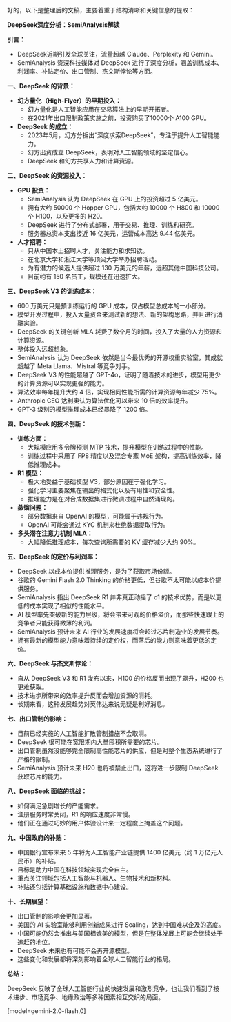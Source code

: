 好的，以下是整理后的文稿，主要着重于结构清晰和关键信息的提取：

**DeepSeek深度分析：SemiAnalysis解读**

**引言：**

*   DeepSeek近期引发全球关注，流量超越 Claude、Perplexity 和 Gemini。
*   SemiAnalysis 资深科技媒体对 DeepSeek 进行了深度分析，涵盖训练成本、利润率、补贴定价、出口管制、杰文斯悖论等方面。

**一、DeepSeek 的背景：**

*   **幻方量化（High-Flyer）的早期投入：**
    *   幻方量化是人工智能应用在交易算法上的早期开拓者。
    *   在2021年出口限制政策实施之前，投资购买了10000个 A100 GPU。
*   **DeepSeek 的成立：**
    *   2023年5月，幻方分拆出“深度求索DeepSeek”，专注于提升人工智能能力。
    *   幻方出资成立 DeepSeek，表明对人工智能领域的坚定信心。
    *   DeepSeek 和幻方共享人力和计算资源。

**二、DeepSeek 的资源投入：**

*   **GPU 投资：**
    *   SemiAnalysis 认为 DeepSeek 在 GPU 上的投资超过 5 亿美元。
    *   拥有大约 50000 个 Hopper GPU，包括大约 10000 个 H800 和 10000 个 H100，以及更多的 H20。
    *   DeepSeek 进行了分布式部署，用于交易、推理、训练和研究。
    *   服务器总资本支出接近 16 亿美元，运营成本高达 9.44 亿美元。
*   **人才招聘：**
    *   只从中国本土招聘人才，关注能力和求知欲。
    *   在北京大学和浙江大学等顶尖大学举办招聘活动。
    *   为有潜力的候选人提供超过 130 万美元的年薪，远超其他中国科技公司。
    *   目前约有 150 名员工，规模还在迅速扩大。

**三、DeepSeek V3 的训练成本：**

*   600 万美元只是预训练运行的 GPU 成本，仅占模型总成本的一小部分。
*   模型开发过程中，投入大量资金来测试新的想法、新的架构思路，并且进行消融实验。
*   DeepSeek 的关键创新 MLA 耗费了数个月的时间，投入了大量的人力资源和计算资源。
*   整体投入远超想象。
*   SemiAnalysis 认为 DeepSeek 依然是当今最优秀的开源权重实验室，其成就超越了 Meta Llama、Mistral 等竞争对手。
*   DeepSeek V3 的性能超越了 GPT-4o，证明了随着技术的进步，模型用更少的计算资源可以实现更强的能力。
*   算法效率每年提升大约 4 倍，实现相同性能所需的计算资源每年减少 75%。
*   Anthropic CEO 达利奥认为算法优化可以带来 10 倍的效率提升。
*   GPT-3 级别的模型推理成本已经暴降了 1200 倍。

**四、DeepSeek 的技术创新：**

*   **训练方面：**
    *   大规模应用多令牌预测 MTP 技术，提升模型在训练过程中的性能。
    *   训练过程中采用了 FP8 精度以及混合专家 MoE 架构，提高训练效率，降低推理成本。
*   **R1 模型：**
    *   极大地受益于基础模型 V3，部分原因在于强化学习。
    *   强化学习主要聚焦在输出的格式化以及有用性和安全性。
    *   推理能力是在对合成数据集进行微调过程中自然涌现的。
*   **蒸馏问题：**
    *   部分数据来自 OpenAI 的模型，可能属于违规行为。
    *   OpenAI 可能会通过 KYC 机制来杜绝数据提取行为。
*   **多头潜在注意力机制 MLA：**
    *   大幅降低推理成本，每次查询所需要的 KV 缓存减少大约 90%。

**五、DeepSeek 的定价与利润率：**

*   DeepSeek 以成本价提供推理服务，是为了获取市场份额。
*   谷歌的 Gemini Flash 2.0 Thinking 的价格更低，但谷歌不太可能以成本价提供服务。
*   SemiAnalysis 指出 DeepSeek R1 并非真正动摇了 o1 的技术优势，而是以更低的成本实现了相似的性能水平。
*   AI 模型率先突破新的能力层级，将会带来可观的价格溢价，而那些快速跟上的竞争者只能获得微薄的利润。
*   SemiAnalysis 预计未来 AI 行业的发展速度将会超过芯片制造业的发展节奏。
*   拥有最新的模型能力意味着持续的定价权，而落后的能力则意味着更低的定价。

**六、DeepSeek 与杰文斯悖论：**

*   自从 DeepSeek V3 和 R1 发布以来，H100 的价格反而出现了飙升，H200 也更难获取。
*   技术进步所带来的效率提升反而会增加资源的消耗。
*   长期来看，这种发展趋势对英伟达来说无疑是利好消息。

**七、出口管制的影响：**

*   目前已经实施的人工智能扩散管制措施不会取消。
*   DeepSeek 很可能在宽限期内大量囤积所需要的芯片。
*   出口管制虽然没能够完全限制高性能芯片的供应，但是对整个生态系统进行了严格的限制。
*   SemiAnalysis 预计未来 H20 也将被禁止出口，这将进一步限制 DeepSeek 获取芯片的能力。

**八、DeepSeek 面临的挑战：**

*   如何满足急剧增长的产能需求。
*   注册服务时常关闭，R1 的响应速度非常慢。
*   他们正在通过巧妙的用户体验设计来一定程度上掩盖这个问题。

**九、中国政府的补贴：**

*   中国银行宣布未来 5 年将为人工智能产业链提供 1400 亿美元（约 1 万亿元人民币）的补贴。
*   目标是助力中国在科技领域实现完全自主。
*   重点关注领域包括人工智能与机器人、生物技术和新材料。
*   补贴还包括计算基础设施和数据中心建设。

**十、长期展望：**

*   出口管制的影响会更加显著。
*   美国的 AI 实验室能够利用创新成果进行 Scaling，达到中国难以企及的高度。
*   中国可能仍然会推出与美国相媲美的模型，但是在整体发展上可能会继续处于追赶的地位。
*   DeepSeek 未来也有可能不会再开源模型。
*   这些变化和发展都将深刻影响着全球人工智能行业的格局。

**总结：**

DeepSeek 反映了全球人工智能行业的快速发展和激烈竞争，也让我们看到了技术进步、市场竞争、地缘政治等多种因素相互交织的局面。

[model=gemini-2.0-flash,0]

